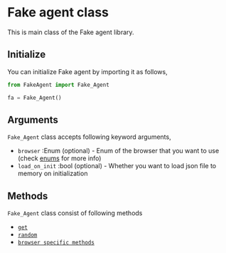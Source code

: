 # Fake agent class
This is main class of the Fake agent library.


## Initialize
You can initialize Fake agent by importing it as follows,
```python
from FakeAgent import Fake_Agent

fa = Fake_Agent()
```


## Arguments
`Fake_Agent` class accepts following keyword arguments,

- `browser` :Enum (optional) - Enum of the browser that you want to use (check [enums]() for more info)
- `load_on_init` :bool (optional) - Whether you want to load json file to memory on initialization


## Methods
`Fake_Agent` class consist of following methods

- [`get`](./get.md)
- [`random`](./random.md)
- [`browser specific methods`](./browser_methods.md)